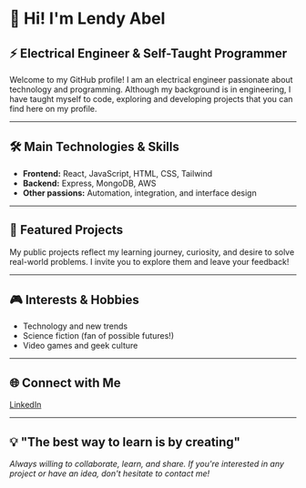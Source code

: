 # 👋 Hi! I'm Lendy Abel

## ⚡ Electrical Engineer & Self-Taught Programmer

Welcome to my GitHub profile! I am an electrical engineer passionate about technology and programming. Although my background is in engineering, I have taught myself to code, exploring and developing projects that you can find here on my profile.

---

## 🛠️ Main Technologies & Skills

- **Frontend:** React, JavaScript, HTML, CSS, Tailwind
- **Backend:** Express, MongoDB, AWS
- **Other passions:** Automation, integration, and interface design

---

## 🚀 Featured Projects

My public projects reflect my learning journey, curiosity, and desire to solve real-world problems. I invite you to explore them and leave your feedback!

---

## 🎮 Interests & Hobbies

- Technology and new trends
- Science fiction (fan of possible futures!)
- Video games and geek culture

---

## 🌐 Connect with Me

[LinkedIn](https://www.linkedin.com/in/lendy-abel-sánchez-vázquez)

---

## 💡 "The best way to learn is by creating"

_Always willing to collaborate, learn, and share. If you're interested in any project or have an idea, don't hesitate to contact me!_

